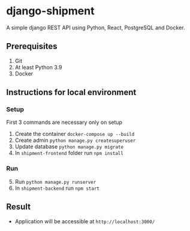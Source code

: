 # django-shipment

A simple django REST API using Python, React, PostgreSQL and Docker.

## Prerequisites

1. Git
2. At least Python 3.9
3. Docker

## Instructions for local environment

### Setup

First 3 commands are necessary only on setup

1. Create the container ``docker-compose up --build``
2. Create admin ``python manage.py createsuperuser``
3. Update database ``python manage.py migrate``
4. In ``shipment-frontend`` folder run ``npm install``

### Run

5. Run ``python manage.py runserver``
6. In ``shipment-backend`` run ``npm start``

## Result

* Application will be accessible at ``http://localhost:3000/``
